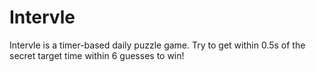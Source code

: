 # Intervle

Intervle is a timer-based daily puzzle game. Try to get within 0.5s of the secret target time within 6 guesses to win!